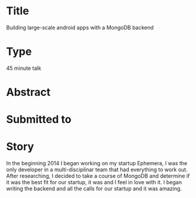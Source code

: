 # Title

Building large-scale android apps with a MongoDB backend

# Type

45 minute talk

# Abstract

# Submitted to

# Story

In the beginning 2014 I began working on my startup Ephemera, I was the only developer in a multi-disciplinar team that had everything to work out. After researching, I decided to take a course of MongoDB and determine if it was the best fit for our startup, it was and I feel in love with it.
I began writing the backend and all the calls for our startup and it was amazing.